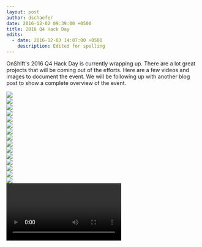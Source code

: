 ```yaml
---
layout: post
author: dschaefer
date: 2016-12-02 09:39:00 +0500
title: 2016 Q4 Hack Day
edits:
  - date: 2016-12-03 14:07:00 +0500
    description: Edited for spelling
---
```


OnShift's 2016 Q4 Hack Day is currently wrapping up. There are a lot great projects that will be coming out of the efforts. Here are a few videos and images to document the event. We will be following up with another blog post to show a complete overview of the event.

<div class="row mb-md"><img src="/images/2016Q4HackDay00.jpg" class="img-responsive center-block" /></div>
<div class="row mb-md"><img src="/images/2016Q4HackDay01.jpg" class="img-responsive center-block" /></div>
<div class="row mb-md"><img src="/images/2016Q4HackDay02.jpg" class="img-responsive center-block" /></div>
<div class="row mb-md"><img src="/images/2016Q4HackDay03.jpg" class="img-responsive center-block" /></div>
<div class="row mb-md"><img src="/images/2016Q4HackDay04.jpg" class="img-responsive center-block" /></div>
<div class="row mb-md"><img src="/images/2016Q4HackDay05.jpg" class="img-responsive center-block" /></div>
<div class="row mb-md"><img src="/images/2016Q4HackDay07.jpg" class="img-responsive center-block" /></div>
<div class="row mb-md"><img src="/images/2016Q4HackDay06.jpg" class="img-responsive center-block" /></div>
<div class="row mb-md"><img src="/images/2016Q4HackDay08.jpg" class="img-responsive center-block" /></div>
<div class="row mb-md"><img src="/images/2016Q4HackDay09.jpg" class="img-responsive center-block" /></div>
<div class="row mb-md"><img src="/images/2016Q4HackDay10.jpg" class="img-responsive center-block" /></div>
<div class="row mb-md"><img src="/images/2016Q4HackDay11.jpg" class="img-responsive center-block" /></div>
<div class="row mb-md"><img src="/images/2016Q4HackDay12.jpg" class="img-responsive center-block" /></div>
<div class="row mb-md"><img src="/images/2016Q4HackDay13.jpg" class="img-responsive center-block" /></div>
<div class="row mb-md"><img src="/images/2016Q4HackDay14.jpg" class="img-responsive center-block" /></div>

<div class="row"><video controls="controls" name="Cloud Cloud" src="/videos/2016Q4HackDay-CloudCloud0.mov" class="center-block"></video></div>
